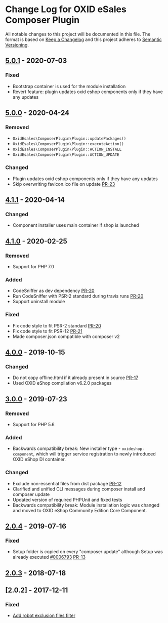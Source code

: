 # Change Log for OXID eSales Composer Plugin

All notable changes to this project will be documented in this file.
The format is based on [Keep a Changelog](http://keepachangelog.com/)
and this project adheres to [Semantic Versioning](http://semver.org/).

## [5.0.1] - 2020-07-03

### Fixed
- Bootstrap container is used for the module installation
- Revert feature: plugin updates oxid eshop components only if they have any updates

## [5.0.0] - 2020-04-24

### Removed
- `OxidEsales\ComposerPlugin\Plugin::updatePackages()`
- `OxidEsales\ComposerPlugin\Plugin::executeAction()`
- `OxidEsales\ComposerPlugin\Plugin::ACTION_INSTALL`
- `OxidEsales\ComposerPlugin\Plugin::ACTION_UPDATE`

### Changed
- Plugin updates oxid eshop components only if they have any updates
- Skip overwriting favicon.ico file on update [PR-23](https://github.com/OXID-eSales/oxideshop_composer_plugin/pull/23)

## [4.1.1] - 2020-04-14

### Changed
- Component installer uses main container if shop is launched

## [4.1.0] - 2020-02-25

### Removed
- Support for PHP 7.0

### Added
- CodeSniffer as dev dependency [PR-20](https://github.com/OXID-eSales/oxideshop_composer_plugin/pull/20)
- Run CodeSniffer with PSR-2 standard during travis runs [PR-20](https://github.com/OXID-eSales/oxideshop_composer_plugin/pull/20)
- Support uninstall module

### Fixed
- Fix code style to fit PSR-2 standard [PR-20](https://github.com/OXID-eSales/oxideshop_composer_plugin/pull/20)
- Fix code style to fit PSR-12 [PR-21](https://github.com/OXID-eSales/oxideshop_composer_plugin/pull/21)
- Made composer.json compatible with composer v2

## [4.0.0] - 2019-10-15

### Changed
- Do not copy offline.html if it already present in source [PR-17](https://github.com/OXID-eSales/oxideshop_composer_plugin/pull/17)
- Used OXID eShop compilation v6.2.0 packages

## [3.0.0] - 2019-07-23

### Removed
- Support for PHP 5.6

### Added
- Backwards compatibility break: New installer type - `oxideshop-component`, which will trigger service registration to newly introduced OXID eShop DI container.

### Changed
- Exclude non-essential files from dist package [PR-12](https://github.com/OXID-eSales/oxideshop_composer_plugin/pull/12)
- Clarified and unified CLI messages during composer install and composer update
- Updated version of required PHPUnit and fixed tests
- Backwards compatibility break: Module installation logic was changed and moved to OXID eShop Community Edition Core Component.

## [2.0.4] - 2019-07-16

### Fixed
-  Setup folder is copied on every "composer update" although Setup was already executed [#0006793](https://bugs.oxid-esales.com/view.php?id=6793) [PR-13](https://github.com/OXID-eSales/oxideshop_composer_plugin/pull/13)

## [2.0.3] - 2018-07-18

## [2.0.2] - 2017-12-11

### Fixed
- [Add robot exclusion files filter](https://bugs.oxid-esales.com/view.php?id=6703)

[5.0.1]: https://github.com/OXID-eSales/oxideshop_composer_plugin/compare/v5.0.0...v5.0.1
[5.0.0]: https://github.com/OXID-eSales/oxideshop_composer_plugin/compare/v4.1.1...v5.0.0
[4.1.1]: https://github.com/OXID-eSales/oxideshop_composer_plugin/compare/v4.1.0...v4.1.1
[4.1.0]: https://github.com/OXID-eSales/oxideshop_composer_plugin/compare/v4.0.0...v4.1.0
[4.0.0]: https://github.com/OXID-eSales/oxideshop_composer_plugin/compare/v3.0.0...v4.0.0
[3.0.0]: https://github.com/OXID-eSales/oxideshop_composer_plugin/compare/v2.0.4...v3.0.0
[2.0.4]: https://github.com/OXID-eSales/oxideshop_composer_plugin/compare/v2.0.3...v2.0.4
[2.0.3]: https://github.com/OXID-eSales/oxideshop_composer_plugin/compare/v2.0.2...v2.0.3
